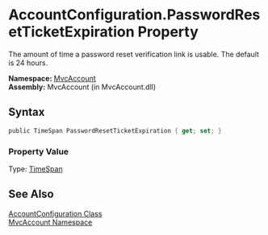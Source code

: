 AccountConfiguration.PasswordResetTicketExpiration Property
===========================================================
The amount of time a password reset verification link is usable. The default is 24 hours.

**Namespace:** [MvcAccount][1]  
**Assembly:** MvcAccount (in MvcAccount.dll)

Syntax
------

```csharp
public TimeSpan PasswordResetTicketExpiration { get; set; }
```

### Property Value
Type: [TimeSpan][2]

See Also
--------
[AccountConfiguration Class][3]  
[MvcAccount Namespace][1]  

[1]: ../README.md
[2]: http://msdn2.microsoft.com/en-us/library/269ew577
[3]: README.md